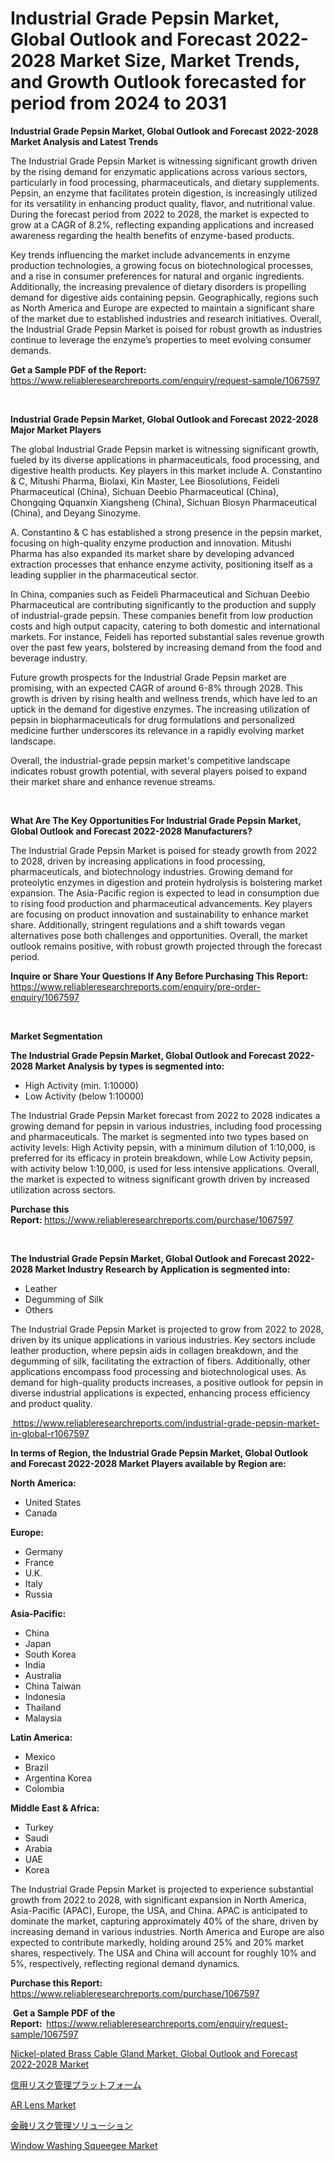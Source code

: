 <p><h1>Industrial Grade Pepsin Market, Global Outlook and Forecast 2022-2028 Market Size, Market Trends, and Growth Outlook forecasted for period from 2024 to 2031</h1></p><p><strong>Industrial Grade Pepsin Market, Global Outlook and Forecast 2022-2028 Market Analysis and Latest Trends</strong></p>
<p><p>The Industrial Grade Pepsin Market is witnessing significant growth driven by the rising demand for enzymatic applications across various sectors, particularly in food processing, pharmaceuticals, and dietary supplements. Pepsin, an enzyme that facilitates protein digestion, is increasingly utilized for its versatility in enhancing product quality, flavor, and nutritional value. During the forecast period from 2022 to 2028, the market is expected to grow at a CAGR of 8.2%, reflecting expanding applications and increased awareness regarding the health benefits of enzyme-based products.</p><p>Key trends influencing the market include advancements in enzyme production technologies, a growing focus on biotechnological processes, and a rise in consumer preferences for natural and organic ingredients. Additionally, the increasing prevalence of dietary disorders is propelling demand for digestive aids containing pepsin. Geographically, regions such as North America and Europe are expected to maintain a significant share of the market due to established industries and research initiatives. Overall, the Industrial Grade Pepsin Market is poised for robust growth as industries continue to leverage the enzyme’s properties to meet evolving consumer demands.</p></p>
<p><strong>Get a Sample PDF of the Report:&nbsp;</strong> <a href="https://www.reliableresearchreports.com/enquiry/request-sample/1067597">https://www.reliableresearchreports.com/enquiry/request-sample/1067597</a></p>
<p>&nbsp;</p>
<p><strong>Industrial Grade Pepsin Market, Global Outlook and Forecast 2022-2028 Major Market Players</strong></p>
<p><p>The global Industrial Grade Pepsin market is witnessing significant growth, fueled by its diverse applications in pharmaceuticals, food processing, and digestive health products. Key players in this market include A. Constantino & C, Mitushi Pharma, Biolaxi, Kin Master, Lee Biosolutions, Feideli Pharmaceutical (China), Sichuan Deebio Pharmaceutical (China), Chongqing Qquanxin Xiangsheng (China), Sichuan Biosyn Pharmaceutical (China), and Deyang Sinozyme.</p><p>A. Constantino & C has established a strong presence in the pepsin market, focusing on high-quality enzyme production and innovation. Mitushi Pharma has also expanded its market share by developing advanced extraction processes that enhance enzyme activity, positioning itself as a leading supplier in the pharmaceutical sector. </p><p>In China, companies such as Feideli Pharmaceutical and Sichuan Deebio Pharmaceutical are contributing significantly to the production and supply of industrial-grade pepsin. These companies benefit from low production costs and high output capacity, catering to both domestic and international markets. For instance, Feideli has reported substantial sales revenue growth over the past few years, bolstered by increasing demand from the food and beverage industry.</p><p>Future growth prospects for the Industrial Grade Pepsin market are promising, with an expected CAGR of around 6-8% through 2028. This growth is driven by rising health and wellness trends, which have led to an uptick in the demand for digestive enzymes. The increasing utilization of pepsin in biopharmaceuticals for drug formulations and personalized medicine further underscores its relevance in a rapidly evolving market landscape.</p><p>Overall, the industrial-grade pepsin market's competitive landscape indicates robust growth potential, with several players poised to expand their market share and enhance revenue streams.</p></p>
<p>&nbsp;</p>
<p><strong>What Are The Key Opportunities For Industrial Grade Pepsin Market, Global Outlook and Forecast 2022-2028 Manufacturers?</strong></p>
<p><p>The Industrial Grade Pepsin Market is poised for steady growth from 2022 to 2028, driven by increasing applications in food processing, pharmaceuticals, and biotechnology industries. Growing demand for proteolytic enzymes in digestion and protein hydrolysis is bolstering market expansion. The Asia-Pacific region is expected to lead in consumption due to rising food production and pharmaceutical advancements. Key players are focusing on product innovation and sustainability to enhance market share. Additionally, stringent regulations and a shift towards vegan alternatives pose both challenges and opportunities. Overall, the market outlook remains positive, with robust growth projected through the forecast period.</p></p>
<p><strong>Inquire or Share Your Questions If Any Before Purchasing This Report:</strong> <a href="https://www.reliableresearchreports.com/enquiry/pre-order-enquiry/1067597">https://www.reliableresearchreports.com/enquiry/pre-order-enquiry/1067597</a></p>
<p>&nbsp;</p>
<p><strong>Market Segmentation</strong></p>
<p><strong>The Industrial Grade Pepsin Market, Global Outlook and Forecast 2022-2028 Market Analysis by types is segmented into:</strong></p>
<p><ul><li>High Activity (min. 1:10000)</li><li>Low Activity (below 1:10000)</li></ul></p>
<p><p>The Industrial Grade Pepsin Market forecast from 2022 to 2028 indicates a growing demand for pepsin in various industries, including food processing and pharmaceuticals. The market is segmented into two types based on activity levels: High Activity pepsin, with a minimum dilution of 1:10,000, is preferred for its efficacy in protein breakdown, while Low Activity pepsin, with activity below 1:10,000, is used for less intensive applications. Overall, the market is expected to witness significant growth driven by increased utilization across sectors.</p></p>
<p><strong>Purchase this Report:&nbsp;</strong><a href="https://www.reliableresearchreports.com/purchase/1067597">https://www.reliableresearchreports.com/purchase/1067597</a></p>
<p>&nbsp;</p>
<p><strong>The Industrial Grade Pepsin Market, Global Outlook and Forecast 2022-2028 Market Industry Research by Application is segmented into:</strong></p>
<p><ul><li>Leather</li><li>Degumming of Silk</li><li>Others</li></ul></p>
<p><p>The Industrial Grade Pepsin Market is projected to grow from 2022 to 2028, driven by its unique applications in various industries. Key sectors include leather production, where pepsin aids in collagen breakdown, and the degumming of silk, facilitating the extraction of fibers. Additionally, other applications encompass food processing and biotechnological uses. As demand for high-quality products increases, a positive outlook for pepsin in diverse industrial applications is expected, enhancing process efficiency and product quality.</p></p>
<p><a href="https://www.reliableresearchreports.com/industrial-grade-pepsin-market-in-global-r1067597">&nbsp;https://www.reliableresearchreports.com/industrial-grade-pepsin-market-in-global-r1067597</a></p>
<p><strong>In terms of Region, the Industrial Grade Pepsin Market, Global Outlook and Forecast 2022-2028 Market Players available by Region are:</strong></p>
<p>
    <p> <strong> North America: </strong>
        <ul>
            <li>United States</li>
            <li>Canada</li>
        </ul>
        </p> 
    <p> <strong> Europe: </strong>
        <ul>
            <li>Germany</li>
            <li>France</li>
            <li>U.K.</li>
            <li>Italy</li>
            <li>Russia</li>
        </ul>
        </p> 
    <p> <strong> Asia-Pacific: </strong>
        <ul>
            <li>China</li>
            <li>Japan</li>
            <li>South Korea</li>
            <li>India</li>
            <li>Australia</li>
            <li>China Taiwan</li>
            <li>Indonesia</li>
            <li>Thailand</li>
            <li>Malaysia</li>
        </ul>
        </p> 
    <p> <strong> Latin America: </strong>
        <ul>
            <li>Mexico</li>
            <li>Brazil</li>
            <li>Argentina Korea</li>
            <li>Colombia</li>
        </ul>
        </p> 
    <p> <strong> Middle East & Africa: </strong>
        <ul>
            <li>Turkey</li>
            <li>Saudi</li>
            <li>Arabia</li>
            <li>UAE</li>
            <li>Korea</li>
        </ul>
    </p>
    </p>
<p><p>The Industrial Grade Pepsin Market is projected to experience substantial growth from 2022 to 2028, with significant expansion in North America, Asia-Pacific (APAC), Europe, the USA, and China. APAC is anticipated to dominate the market, capturing approximately 40% of the share, driven by increasing demand in various industries. North America and Europe are also expected to contribute markedly, holding around 25% and 20% market shares, respectively. The USA and China will account for roughly 10% and 5%, respectively, reflecting regional demand dynamics.</p></p>
<p><strong>Purchase this Report: </strong><a href="https://www.reliableresearchreports.com/purchase/1067597">https://www.reliableresearchreports.com/purchase/1067597</a></p>
<p>&nbsp;<strong>Get a Sample PDF of the Report:&nbsp;&nbsp;</strong><a href="https://www.reliableresearchreports.com/enquiry/request-sample/1067597">https://www.reliableresearchreports.com/enquiry/request-sample/1067597</a></p>
<p><strong></strong></p>
<p><p><a href="https://github.com/ChiragRp1/Market-Research-Report-List-6/blob/main/nickel-plated-brass-cable-gland-market-global-outlook-and-forecast-2022-2028-market.md">Nickel-plated Brass Cable Gland Market, Global Outlook and Forecast 2022-2028 Market</a></p><p><a href="https://medium.com/@beaumontdavv7mp/%E4%BF%A1%E7%94%A8%E3%83%AA%E3%82%B9%E3%82%AF%E7%AE%A1%E7%90%86%E3%83%97%E3%83%A9%E3%83%83%E3%83%88%E3%83%95%E3%82%A9%E3%83%BC%E3%83%A0%E5%B8%82%E5%A0%B4-%E5%B8%82%E5%A0%B4%E3%82%BB%E3%82%B0%E3%83%A1%E3%83%B3%E3%83%86%E3%83%BC%E3%82%B7%E3%83%A7%E3%83%B3-%E5%9C%B0%E7%90%86%E7%9A%84%E5%9C%B0%E5%9F%9F%E3%81%8A%E3%82%88%E3%81%B32031%E5%B9%B4%E3%81%BE%E3%81%A7%E3%81%AE%E5%B8%82%E5%A0%B4%E4%BA%88%E6%B8%AC-4ad477ef194e">信用リスク管理プラットフォーム</a></p><p><a href="https://medium.com/@boboko938_76821/ar-lens-market-size-share-trends-analysis-report-by-product-fov-15-fov-23-30-fov-40-and-48e0fcc36a77">AR Lens Market</a></p><p><a href="https://medium.com/@beaumontdavv7mp/%E3%82%B0%E3%83%AD%E3%83%BC%E3%83%90%E3%83%AB%E3%81%AA%E8%A6%96%E7%82%B9%E3%81%AB%E3%82%88%E3%82%8B%E9%87%91%E8%9E%8D%E3%83%AA%E3%82%B9%E3%82%AF%E7%AE%A1%E7%90%86%E3%82%BD%E3%83%AA%E3%83%A5%E3%83%BC%E3%82%B7%E3%83%A7%E3%83%B3%E5%B8%82%E5%A0%B4-%E3%83%88%E3%83%AC%E3%83%B3%E3%83%89%E3%81%A8%E4%BA%88%E6%B8%AC-2024%E5%B9%B4-2031%E5%B9%B4-289518768c7b">金融リスク管理ソリューション</a></p><p><a href="https://www.linkedin.com/pulse/window-washing-squeegee-market-research-report-forecast-growth-b4cvf?trackingId=61Afnn64RemL5zf3YzuArQ%3D%3D">Window Washing Squeegee Market</a></p></p>
